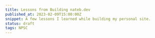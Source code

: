 ```yaml
---
title: Lessons from Building nateb.dev
published_at: 2023-02-09T15:00:00Z
snippet: A few lessons I learned while building my personal site.
status: draft
tags: NPSC
---
```


